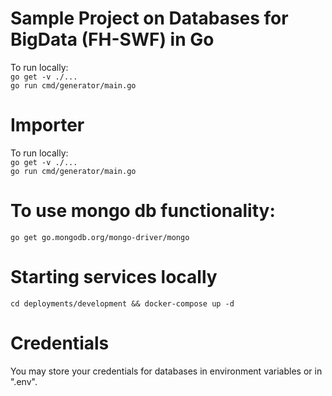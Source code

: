 # Sample Project on Databases for BigData (FH-SWF) in Go

To run locally:  
`go get -v ./...`  
`go run cmd/generator/main.go`

# Importer 

To run locally:  
`go get -v ./...`  
`go run cmd/generator/main.go`

# To use mongo db functionality:
`go get go.mongodb.org/mongo-driver/mongo`

# Starting services locally
`cd deployments/development && docker-compose up -d`

# Credentials
You may store your credentials for databases in environment variables or in ".env".